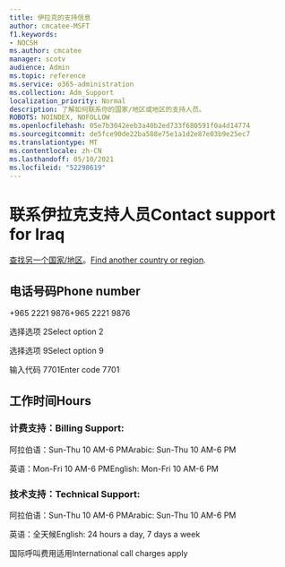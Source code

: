 ```yaml
---
title: 伊拉克的支持信息
author: cmcatee-MSFT
f1.keywords:
- NOCSH
ms.author: cmcatee
manager: scotv
audience: Admin
ms.topic: reference
ms.service: o365-administration
ms.collection: Adm_Support
localization_priority: Normal
description: 了解如何联系你的国家/地区或地区的支持人员。
ROBOTS: NOINDEX, NOFOLLOW
ms.openlocfilehash: 05e7b3042eeb3a40b2ed733f680591f0a4d14774
ms.sourcegitcommit: de5fce90de22ba588e75e1a1d2e87e03b9e25ec7
ms.translationtype: MT
ms.contentlocale: zh-CN
ms.lasthandoff: 05/10/2021
ms.locfileid: "52298619"
---
```

# <a name="contact-support-for-iraq"></a><span data-ttu-id="76f38-103">联系伊拉克支持人员</span><span class="sxs-lookup"><span data-stu-id="76f38-103">Contact support for Iraq</span></span>

<span data-ttu-id="76f38-104">[查找另一个国家/地区](../../business-video/get-help-support.md)。</span><span class="sxs-lookup"><span data-stu-id="76f38-104">[Find another country or region](../../business-video/get-help-support.md).</span></span>

## <a name="phone-number"></a><span data-ttu-id="76f38-105">电话号码</span><span class="sxs-lookup"><span data-stu-id="76f38-105">Phone number</span></span>
<span data-ttu-id="76f38-106">+965 2221 9876</span><span class="sxs-lookup"><span data-stu-id="76f38-106">+965 2221 9876</span></span>

<span data-ttu-id="76f38-107">选择选项 2</span><span class="sxs-lookup"><span data-stu-id="76f38-107">Select option 2</span></span>

<span data-ttu-id="76f38-108">选择选项 9</span><span class="sxs-lookup"><span data-stu-id="76f38-108">Select option 9</span></span>

<span data-ttu-id="76f38-109">输入代码 7701</span><span class="sxs-lookup"><span data-stu-id="76f38-109">Enter code 7701</span></span>

## <a name="hours"></a><span data-ttu-id="76f38-110">工作时间</span><span class="sxs-lookup"><span data-stu-id="76f38-110">Hours</span></span>
### <a name="billing-support"></a><span data-ttu-id="76f38-111">计费支持：</span><span class="sxs-lookup"><span data-stu-id="76f38-111">Billing Support:</span></span>

<span data-ttu-id="76f38-112">阿拉伯语：Sun-Thu 10 AM-6 PM</span><span class="sxs-lookup"><span data-stu-id="76f38-112">Arabic: Sun-Thu 10 AM-6 PM</span></span>

<span data-ttu-id="76f38-113">英语：Mon-Fri 10 AM-6 PM</span><span class="sxs-lookup"><span data-stu-id="76f38-113">English: Mon-Fri 10 AM-6 PM</span></span>

### <a name="technical-support"></a><span data-ttu-id="76f38-114">技术支持：</span><span class="sxs-lookup"><span data-stu-id="76f38-114">Technical Support:</span></span>

<span data-ttu-id="76f38-115">阿拉伯语：Sun-Thu 10 AM-6 PM</span><span class="sxs-lookup"><span data-stu-id="76f38-115">Arabic: Sun-Thu 10 AM-6 PM</span></span>

<span data-ttu-id="76f38-116">英语：全天候</span><span class="sxs-lookup"><span data-stu-id="76f38-116">English: 24 hours a day, 7 days a week</span></span>

<span data-ttu-id="76f38-117">国际呼叫费用适用</span><span class="sxs-lookup"><span data-stu-id="76f38-117">International call charges apply</span></span>
